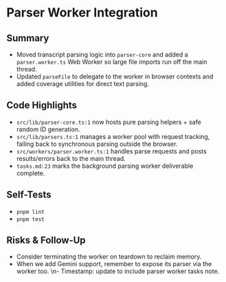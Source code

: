 # Parser Worker Integration

## Summary

- Moved transcript parsing logic into `parser-core` and added a `parser.worker.ts` Web Worker so large file imports run off the main thread.
- Updated `parseFile` to delegate to the worker in browser contexts and added coverage utilities for direct text parsing.

## Code Highlights

- `src/lib/parser-core.ts:1` now hosts pure parsing helpers + safe random ID generation.
- `src/lib/parsers.ts:1` manages a worker pool with request tracking, falling back to synchronous parsing outside the browser.
- `src/workers/parser.worker.ts:1` handles parse requests and posts results/errors back to the main thread.
- `tasks.md:23` marks the background parsing worker deliverable complete.

## Self-Tests

- `pnpm lint`
- `pnpm test`

## Risks & Follow-Up

- Consider terminating the worker on teardown to reclaim memory.
- When we add Gemini support, remember to expose its parser via the worker too.
  \n- Timestamp: update to include parser worker tasks note.
